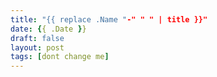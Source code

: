 ```yaml
---
title: "{{ replace .Name "-" " " | title }}"
date: {{ .Date }}
draft: false
layout: post
tags: [dont change me]
---
```


